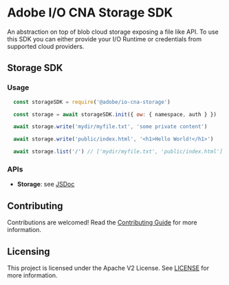 # Adobe I/O CNA Storage SDK

An abstraction on top of blob cloud storage exposing a file like API.
To use this SDK you can either provide your I/O Runtime or credentials from
supported cloud providers.

## Storage SDK

### Usage

```js
  const storageSDK = require('@adobe/io-cna-storage')

  const storage = await storageSDK.init({ ow: { namespace, auth } })

  await storage.write('mydir/myfile.txt', 'some private content')

  await storage.write('public/index.html', '<h1>Hello World!</h1>')

  await storage.list('/') // ['mydir/myfile.txt', 'public/index.html']
```

### APIs

- **Storage**:
see [JSDoc](doc/api.md)

## Contributing

Contributions are welcomed! Read the [Contributing Guide](./.github/CONTRIBUTING.md) for more information.

## Licensing

This project is licensed under the Apache V2 License. See [LICENSE](LICENSE) for more information.
